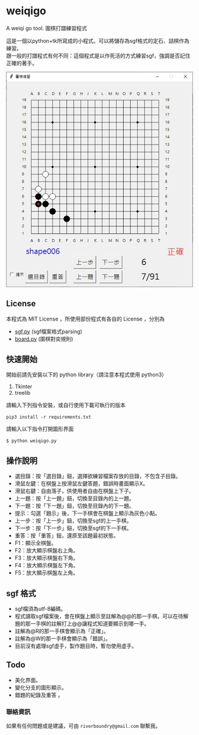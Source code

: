 # weiqigo
A weiqi go tool. 圍棋打譜練習程式

這是一個以python+tk所寫成的小程式。可以將儲存為sgf格式的定石、詰棋作為練習。</BR>
跟一般的打譜程式有何不同：這個程式是以作死活的方式練習sgf，強調是否記住正確的著手。

<img src="./images/weiqigo.png" alt="weiqigo" width="520"/>

## License
本程式為 MIT License ，所使用部份程式有各自的 License ，分別為

* [sgf.py](https://github.com/jtauber/sgf)  (sgf檔案格式parsing)
* [board.py](https://github.com/ymgaq/Pyaq)  (圍棋對奕規則)

## 快速開始

開始前請先安裝以下的 python library（請注意本程式使用 python3）
1. Tkinter
2. treelib

請輸入下列指令安裝，或自行使用下載可執行的版本

    pip3 install -r requirements.txt

請輸入以下指令打開圖形界面

    $ python weiqigo.py


## 操作說明
* 選目錄：按「選目錄」鈕，選擇欲練習檔案存放的目錄，不包含子目錄。</BR>
* 滑鼠左鍵：在棋盤上按滑鼠左鍵答題，錯誤時畫面顯示X。</BR>
* 滑鼠右鍵：自由落子，供使用者自由在棋盤上下子。</BR>
* 上一題：按「上一題」鈕，切換至目錄內的上一題。</BR>
* 下一題：按「下一題」鈕，切換至目錄內的下一題。</BR>
* 提示：勾選「題示」後，下一手棋會在棋盤上顯示為灰色小點。</BR>
* 上一步：按「上一步」鈕，切換至sgf的上一手棋。</BR>
* 下一步：按「下一步」鈕，切換至sgf的下一手棋。</BR>
* 重答：按「重答」鈕，還原至該題最初狀態。</BR>
* F1：顯示全棋盤。</BR>
* F2：放大顯示棋盤右上角。</BR>
* F3：放大顯示棋盤右下角。</BR>
* F4：放大顯示棋盤左下角。</BR>
* F5：放大顯示棋盤左上角。

## sgf 格式
* sgf檔須為utf-8編碼。</BR>
* 程式讀取sgf檔案後，會在棋盤上顯示至註解為@@的那一手棋。可以在待解題的那一手棋的註解打上@@讓程式知道要顯示到哪一手。</BR>
* 註解為@R的那一手棋會顯示為「正確」。</BR>
* 註解為@W的那一手棋會顯示為「錯誤」。
* 目前沒有處理sgf虛手，製作題目時，暫勿使用虛手。

## Todo
* 美化界面。
* 變化分支的圖形顯示。
* 錯題的紀錄及重答 。

### 聯絡資訊
如果有任何問題或是建議，可由 ```riverboundry@gmail.com``` 聯繫我。
